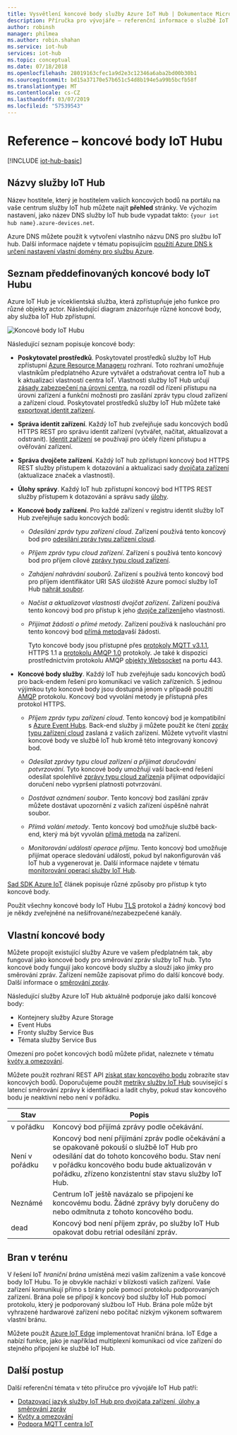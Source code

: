 ```yaml
---
title: Vysvětlení koncové body služby Azure IoT Hub | Dokumentace Microsoftu
description: Příručka pro vývojáře – referenční informace o službě IoT Hub zařízení zákazníky i služba koncových bodů.
author: robinsh
manager: philmea
ms.author: robin.shahan
ms.service: iot-hub
services: iot-hub
ms.topic: conceptual
ms.date: 07/18/2018
ms.openlocfilehash: 28019163cfec1a9d2e3c12346a6aba2bd00b30b1
ms.sourcegitcommit: bd15a37170e57b651c54d8b194e5a99b5bcfb58f
ms.translationtype: MT
ms.contentlocale: cs-CZ
ms.lasthandoff: 03/07/2019
ms.locfileid: "57539543"
---
```

# <a name="reference---iot-hub-endpoints"></a>Reference – koncové body IoT Hubu

[!INCLUDE [iot-hub-basic](../../includes/iot-hub-basic-partial.md)]

## <a name="iot-hub-names"></a>Názvy služby IoT Hub

Název hostitele, který je hostitelem vašich koncových bodů na portálu na vaše centrum služby IoT hub můžete najít **přehled** stránky. Ve výchozím nastavení, jako název DNS služby IoT hub bude vypadat takto: `{your iot hub name}.azure-devices.net`.

Azure DNS můžete použít k vytvoření vlastního názvu DNS pro službu IoT hub. Další informace najdete v tématu popisujícím [použití Azure DNS k určení nastavení vlastní domény pro službu Azure](../dns/dns-custom-domain.md).

## <a name="list-of-built-in-iot-hub-endpoints"></a>Seznam předdefinovaných koncové body IoT Hubu

Azure IoT Hub je víceklientská služba, která zpřístupňuje jeho funkce pro různé objekty actor. Následující diagram znázorňuje různé koncové body, aby služba IoT Hub zpřístupní.

![Koncové body IoT Hubu](./media/iot-hub-devguide-endpoints/endpoints.png)

Následující seznam popisuje koncové body:

* **Poskytovatel prostředků**. Poskytovatel prostředků služby IoT Hub zpřístupní [Azure Resource Manageru](../azure-resource-manager/resource-group-overview.md) rozhraní. Toto rozhraní umožňuje vlastníkům předplatného Azure vytvářet a odstraňovat centra IoT hub a k aktualizaci vlastností centra IoT. Vlastnosti služby IoT Hub určují [zásady zabezpečení na úrovni centra](iot-hub-devguide-security.md#access-control-and-permissions), na rozdíl od řízení přístupu na úrovni zařízení a funkční možnosti pro zasílání zpráv typu cloud zařízení a zařízení cloud. Poskytovatel prostředků služby IoT Hub můžete také [exportovat identit zařízení](iot-hub-devguide-identity-registry.md#import-and-export-device-identities).

* **Správa identit zařízení**. Každý IoT hub zveřejňuje sadu koncových bodů HTTPS REST pro správu identit zařízení (vytvářet, načítat, aktualizovat a odstranit). [Identit zařízení](iot-hub-devguide-identity-registry.md) se používají pro účely řízení přístupu a ověřování zařízení.

* **Správa dvojčete zařízení**. Každý IoT hub zpřístupní koncový bod HTTPS REST služby přístupem k dotazování a aktualizaci sady [dvojčata zařízení](iot-hub-devguide-device-twins.md) (aktualizace značek a vlastnosti).

* **Úlohy správy**. Každý IoT hub zpřístupní koncový bod HTTPS REST služby přístupem k dotazování a správu sady [úlohy](iot-hub-devguide-jobs.md).

* **Koncové body zařízení**. Pro každé zařízení v registru identit služby IoT Hub zveřejňuje sadu koncových bodů:

  * *Odesílání zpráv typu zařízení cloud*. Zařízení používá tento koncový bod pro [odesílání zpráv typu zařízení cloud](iot-hub-devguide-messages-d2c.md).

  * *Příjem zpráv typu cloud zařízení*. Zařízení s používá tento koncový bod pro příjem cílové [zprávy typu cloud zařízení](iot-hub-devguide-messages-c2d.md).

  * *Zahájení nahrávání souborů*. Zařízení s používá tento koncový bod pro příjem identifikátor URI SAS úložiště Azure pomocí služby IoT Hub [nahrát soubor](iot-hub-devguide-file-upload.md).

  * *Načíst a aktualizovat vlastnosti dvojčat zařízení*. Zařízení používá tento koncový bod pro přístup k jeho [dvojče zařízení](iot-hub-devguide-device-twins.md)jeho vlastnosti.

  * *Přijímat žádosti o přímé metody*. Zařízení používá k naslouchání pro tento koncový bod [přímá metoda](iot-hub-devguide-direct-methods.md)vaší žádosti.

    Tyto koncové body jsou přístupné přes [protokoly MQTT v3.1.1](https://mqtt.org/), HTTPS 1.1 a [protokolu AMQP 1.0](https://www.amqp.org/) protokoly. Je také k dispozici prostřednictvím protokolu AMQP [objekty Websocket](https://tools.ietf.org/html/rfc6455) na portu 443.

* **Koncové body služby**. Každý IoT hub zveřejňuje sadu koncových bodů pro back-endem řešení pro komunikaci ve vašich zařízeních. S jednou výjimkou tyto koncové body jsou dostupná jenom v případě použití [AMQP](https://www.amqp.org/) protokolu. Koncový bod vyvolání metody je přístupná přes protokol HTTPS.
  
  * *Příjem zpráv typu zařízení cloud*. Tento koncový bod je kompatibilní s [Azure Event Hubs](https://azure.microsoft.com/documentation/services/event-hubs/). Back-end služby ji můžete použít ke čtení [zpráv typu zařízení cloud](iot-hub-devguide-messages-d2c.md) zaslaná z vašich zařízení. Můžete vytvořit vlastní koncové body ve službě IoT hub kromě této integrovaný koncový bod.
  
  * *Odesílat zprávy typu cloud zařízení a přijímat doručování potvrzování*. Tyto koncové body umožňují vaší back-end řešení odesílat spolehlivé [zprávy typu cloud zařízení](iot-hub-devguide-messages-c2d.md)a přijímat odpovídající doručení nebo vypršení platnosti potvrzování.
  
  * *Dostávat oznámení soubor*. Tento koncový bod zasílání zpráv můžete dostávat upozornění z vašich zařízení úspěšně nahrát soubor. 
  
  * *Přímá volání metody*. Tento koncový bod umožňuje službě back-end, který má být vyvolán [přímá metoda](iot-hub-devguide-direct-methods.md) na zařízení.
  
  * *Monitorování událostí operace příjmu*. Tento koncový bod umožňuje přijímat operace sledování událostí, pokud byl nakonfigurován váš IoT hub a vygenerovat je. Další informace najdete v tématu [monitorování operací služby IoT Hub](iot-hub-operations-monitoring.md).

[Sad SDK Azure IoT](iot-hub-devguide-sdks.md) článek popisuje různé způsoby pro přístup k tyto koncové body.

Použít všechny koncové body IoT Hubu [TLS](https://tools.ietf.org/html/rfc5246) protokol a žádný koncový bod je někdy zveřejněné na nešifrované/nezabezpečené kanály.

## <a name="custom-endpoints"></a>Vlastní koncové body

Můžete propojit existující služby Azure ve vašem předplatném tak, aby fungoval jako koncové body pro směrování zpráv služby IoT hub. Tyto koncové body fungují jako koncové body služby a slouží jako jímky pro směrování zpráv. Zařízení nemůže zapisovat přímo do další koncové body. Další informace o [směrování zpráv](../iot-hub/iot-hub-devguide-messages-d2c.md).

Následující služby Azure IoT Hub aktuálně podporuje jako další koncové body:

* Kontejnery služby Azure Storage
* Event Hubs
* Fronty služby Service Bus
* Témata služby Service Bus

Omezení pro počet koncových bodů můžete přidat, naleznete v tématu [kvóty a omezování](iot-hub-devguide-quotas-throttling.md).

Můžete použít rozhraní REST API [získat stav koncového bodu](https://docs.microsoft.com/de-de/rest/api/iothub/iothubresource/getendpointhealth#iothubresource_getendpointhealth) zobrazíte stav koncových bodů. Doporučujeme použít [metriky služby IoT Hub](iot-hub-metrics.md) související s latencí směrování zprávy k identifikaci a ladit chyby, pokud stav koncového bodu je neaktivní nebo není v pořádku.

|Stav|Popis|
|---|---|
|v pořádku|Koncový bod přijímá zprávy podle očekávání.|
|Není v pořádku|Koncový bod není přijímání zpráv podle očekávání a se opakovaně pokouší o službě IoT Hub pro odesílání dat do tohoto koncového bodu. Stav není v pořádku koncového bodu bude aktualizován v pořádku, zřízeno konzistentní stav stavu služby IoT Hub.|
|Neznámé|Centrum IoT ještě navázalo se připojení ke koncovému bodu. Žádné zprávy byly doručeny do nebo odmítnuta z tohoto koncového bodu.|
|dead|Koncový bod není příjem zpráv, po služby IoT Hub opakovat dobu retrial odesílání zpráv.|

## <a name="field-gateways"></a>Bran v terénu

V řešení IoT *hraniční brána* umístěná mezi vaším zařízením a vaše koncové body IoT Hubu. To je obvykle nachází v blízkosti vašich zařízení. Vaše zařízení komunikují přímo s brány pole pomocí protokolu podporovaných zařízení. Brána pole se připojí k koncový bod služby IoT Hub pomocí protokolu, který je podporovaný službou IoT Hub. Brána pole může být vyhrazené hardwarové zařízení nebo počítač nízkým výkonem softwarem vlastní bránu.

Můžete použít [Azure IoT Edge](/azure/iot-edge/) implementovat hraniční brána. IoT Edge a nabízí funkce, jako je například multiplexní komunikaci od více zařízení do stejného připojení ke službě IoT Hub.

## <a name="next-steps"></a>Další postup

Další referenční témata v této příručce pro vývojáře IoT Hub patří:

* [Dotazovací jazyk služby IoT Hub pro dvojčata zařízení, úlohy a směrování zpráv](iot-hub-devguide-query-language.md)
* [Kvóty a omezování](iot-hub-devguide-quotas-throttling.md)
* [Podpora MQTT centra IoT](iot-hub-mqtt-support.md)
